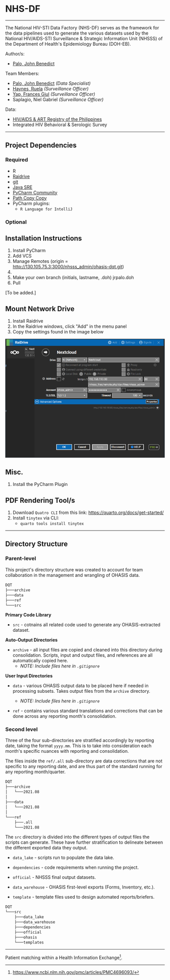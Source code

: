 NHS-DF
===
---

The National HIV-STI Data Factory (NHS-DF) serves as the framework for the data pipelines used to generate the various datasets used by the National HIV/AIDS-STI Surveillance & Strategic Information Unit (NHSSS) of the Department of Health's Epidemiology Bureau (DOH-EB).

Author/s:

- [Palo, John Benedict](https://www.facebook.com/Bene.Palo/)

Team Members:

- [Palo, John Benedict](https://www.facebook.com/Bene.Palo/) _(Data Specialist)_
- [Haynes, Ruela](https://www.facebook.com/ruela.haynes/) _(Surveillance Officer)_
- [Yap, Frances Giul](https://www.facebook.com/omggiul/) _(Surveillance Officer)_
- Saplagio, Niel Gabriel _(Surveillance Officer)_

Data:

- [HIV/AIDS & ART Registry of the Philippines](https://doh.gov.ph/statistics)
- Integrated HIV Behavioral & Serologic Survey 

---

Project Dependencies
-------------------------

### Required

- R
- [Raidrive](https://www.raidrive.com/download)
- [git](https://git-scm.com/download/win)
- [Java SRE](https://www.oracle.com/ph/java/technologies/javase/javase8-archive-downloads.html)
- [PyCharm Community](https://www.jetbrains.com/pycharm/download/#section=windows)
- [Path Copy Copy](https://pathcopycopy.github.io/)
- PyCharm plugins:
    - `R Language for IntelliJ`

### Optional

Installation Instructions
-------------------------

1. Install PyCharm
2. Add VCS
3. Manage Remotes (origin = http://130.105.75.3:3000/nhsss_admin/ohasis-dqt.git)
4.
5. Make your own branch (initials, lastname, .doh) jrpalo.doh
6. Pull

[To be added.]

Mount Network Drive
-----

1. Install Raidrive
2. In the Raidrive windows, click "Add" in the menu panel
3. Copy the settings found in the image below

![Raidrive](img/raidrive.png)

Misc.
-----

1. Install the PyCharm Plugin

PDF Rendering Tool/s
--------------------

1. Download `Quatro CLI` from this link: https://quarto.org/docs/get-started/
2. Install `tinytex` via CLI:
    - `quarto tools install tinytex`

---

Directory Structure
-------------------

### Parent-level

This project's directory structure was created to account for team collaboration in the management and wrangling of
OHASIS data.

```
DQT
├───archive
├───data
├───ref
└───src
```

**Primary Code Library**

- `src` - cotnains all related code used to generate any OHASIS-extracted dataset.

**Auto-Output Directories**

- `archive` - all input files are copied and cleaned into this directory during consolidation. Scripts, input and output
  files, and references are all automatically copied here.
    - _NOTE: Include files here in `.gitignore`_

**User Input Directories**

- `data` - various OHASIS output data to be placed here if needed in processing subsets. Takes output files from
  the `archive` directory.
    - _NOTE: Include files here in `.gitignore`_

- `ref` - contains various standard translations and corrections that can be done across any reporting month's
  consolidation.

### Second level

Three of the four sub-directories are stratified accordingly by reporting date, taking the format `yyyy.mm`. This is to
take into consideration each month's specific nuances with reporting and consolidation.

The files inside the `ref/.all` sub-directory are data corrections that are not specific to any reporting date, and are
thus part of the standard running for any reporting month/quarter.

```
DQT
├───archive
│   └───2021.08
│
├───data
│   └───2021.08
│
└───ref
    ├───.all
    └───2021.08
```

The `src` directory is divided into the different types of output files the scripts can generate. These have further
stratification to delineate between the different exported data they output.

- `data_lake` - scripts run to populate the data lake.

- `dependencies` - code requirements when running the project.

- `official` - NHSSS final output datasets.

- `data_warehouse` - OHASIS first-level exports (Forms, Inventory, etc.).

- `template` - template files used to design automated reports/briefers.

```
DQT
└───src
    ├───data_lake
    ├───data_warehouse
    ├───dependencies
    ├───official
    ├───ohasis
    └───templates
```

---

Patient matching within a Health Information Exchange[^1].

[^1]: https://www.ncbi.nlm.nih.gov/pmc/articles/PMC4696093/
